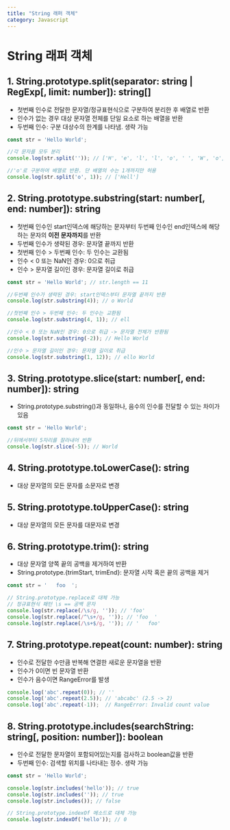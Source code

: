 ```yaml
---
title: "String 래퍼 객체"
category: Javascript
---
```



# String 래퍼 객체
## 1. String.prototype.split(separator: string | RegExp[, limit: number]): string[]
- 첫번째 인수로 전달한 문자열/정규표현식으로 구분하여 분리한 후 배열로 반환
- 인수가 없는 경우 대상 문자열 전체를 단일 요소로 하는 배열을 반환 
- 두번째 인수: 구분 대상수의 한계를 나타냄. 생략 가능
``` javascript
const str = 'Hello World';

//각 문자를 모두 분리
console.log(str.split('')); // ['H', 'e', 'l', 'l', 'o', ' ', 'W', 'o', 'r', 'l', 'd' ]

//'o'로 구분하여 배열로 반환. 단 배열의 수는 1개까지만 허용
console.log(str.split('o', 1)); // ['Hell']
```


## 2. String.prototype.substring(start: number[, end: number]): string
- 첫번째 인수인 start인덱스에 해당하는 문자부터 두번째 인수인 end인덱스에 해당하는 문자의 **이전 문자까지**를 반환
- 두번째 인수가 생략된 경우: 문자열 끝까지 반환
- 첫번째 인수 > 두번째 인수: 두 인수는 교환됨
- 인수 < 0 또는 NaN인 경우: 0으로 취급
- 인수 > 문자열 길이인 경우: 문자열 길이로 취급
``` javascript
const str = 'Hello World'; // str.length == 11 

//두번째 인수가 생략된 경우: start인덱스부터 문자열 끝까지 반환
console.log(str.substring(4)); // o World

//첫번째 인수 > 두번째 인수: 두 인수는 교환됨
console.log(str.substring(4, 1)); // ell 

//인수 < 0 또는 NaN인 경우: 0으로 취급 -> 문자열 전체가 반환됨 
console.log(str.substring(-2)); // Hello World 

//인수 > 문자열 길이인 경우: 문자열 길이로 취급
console.log(str.substring(1, 12)); // ello World
```


## 3. String.prototype.slice(start: number[, end: number]): string
- String.prototype.substring()과 동일하나, 음수의 인수를 전달할 수 있는 차이가 있음
``` javascript
const str = 'Hello World';

//뒤에서부터 5자리를 잘라내어 반환
console.log(str.slice(-5)); // World
```

## 4. String.prototype.toLowerCase(): string
- 대상 문자열의 모든 문자를 소문자로 변경 


## 5. String.prototype.toUpperCase(): string
- 대상 문자열의 모든 문자를 대문자로 변경 


## 6. String.prototype.trim(): string
- 대상 문자열 양쪽 끝의 공백을 제거하여 반환 
- String.prototype.{trimStart, trimEnd}: 문자열 시작 혹은 끝의 공백을 제거 
``` javascript
const str = '   foo  ';

// String.prototype.replace로 대체 가능 
// 정규표현식 패턴 \s == 공백 문자 
console.log(str.replace(/\s/g, '')); // 'foo'
console.log(str.replace(/^\s+/g, '')); // 'foo  '
console.log(str.replace(/\s+$/g, '')); // '   foo'
```


## 7. String.prototype.repeat(count: number): string
- 인수로 전달한 수만큼 반복해 연결한 새로운 문자열을 반환
- 인수가 0이면 빈 문자열 반환
- 인수가 음수이면 RangeError를 발생 
``` javascript
console.log('abc'.repeat(0)); // ''
console.log('abc'.repeat(2.5)); // 'abcabc' (2.5 -> 2)
console.log('abc'.repeat(-1));  // RangeError: Invalid count value
```


## 8. String.prototype.includes(searchString: string[, position: number]): boolean
- 인수로 전달한 문자열이 포함되어있는지를 검사하고 boolean값을 반환
- 두번째 인수: 검색할 위치를 나타내는 정수. 생략 가능
``` javascript
const str = 'Hello World';

console.log(str.includes('hello')); // true
console.log(str.includes('')); // true
console.log(str.includes()); // false

// String​.prototype​.indexOf 메소드로 대체 가능
console.log(str.indexOf('hello')); // 0
```